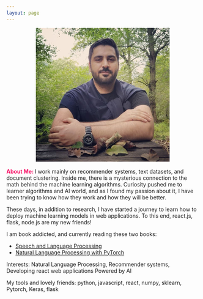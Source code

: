 ```yaml
---
layout: page
---
```

<div style="text-align:center;">
  <img src="sources/images/profile.jpg" width="350" height="350" alt="Rasoul Norouzi Profile Picture">
</div>

<b style="color:rgb(247, 22, 105);">About Me: </b> I work mainly on recommender systems, text datasets, and document clustering. Inside me, there is a mysterious connection to the math behind the machine learning algorithms. Curiosity pushed me to learner algorithms and AI world, and as I found my passion about it, I have been trying to know how they work and how they will be better.<br/>

These days, in addition to research, I have started a journey to learn how to deploy machine learning models in web applications. To this end, react.js, flask, node.js are my new friends!<br/>

I am book addicted, and currently reading these two books:
- [Speech and Language Processing](https://www.amazon.com/Speech-Language-Processing-Daniel-Jurafsky/dp/0131873210)
- [Natural Language Processing with PyTorch](https://www.amazon.com/Natural-Language-Processing-PyTorch-Applications/dp/1491978236/ref=pd_sbs_18/145-9588523-3399417?pd_rd_w=iaFuT&pf_rd_p=180628c6-6f13-4dbf-9213-f09cdedc7815&pf_rd_r=RQ1PJAF52HZ2HHHHV986&pd_rd_r=6db67402-d2d9-4145-94b8-ea82f5fd237b&pd_rd_wg=UCVxD&pd_rd_i=1491978236&psc=1)


Interests: Natural Language Processing, Recommender systems, Developing react web applications Powered by AI

My tools and lovely friends: python, javascript, react, numpy, sklearn, Pytorch, Keras, flask
